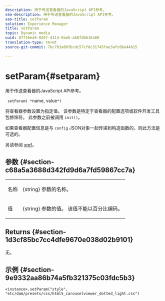 ```yaml
---
description: 用于传送查看器的JavaScript API参考。
seo-description: 用于传送查看器的JavaScript API参考。
seo-title: setParam
solution: Experience Manager
title: setParam
topic: Dynamic media
uuid: 87f16ea9-0267-4114-9aeb-a68fdb616a88
translation-type: tm+mt
source-git-commit: 7bc7b3a86fbcdc57cfdc31745fae3afc06e44b15

---
```



# setParam{#setparam}

用于传送查看器的JavaScript API参考。

` setParam( *`name, value`*)`

将查看器参数设置为指定值。 该参数是特定于查看器的配置选项或软件开发工具包修饰符。 此参数之前被调用 `init()`。

如果查看器配置信息是与 `config` JSON对象一起传递到构造函数的，则此方法是可选的。

另请参阅 [xref](../../../c-html5-aem-asset-viewers/c-html5-aem-carousel/c-html5-aem-carousel-javascriptapiref/r-html5-aem-carousel-javascriptapiref-init.md)。

## 参数 {#section-c68a5a3688d342fd9d6a7fd59867cc7a}

<table id="table_896DFF34A68A403DB93A6D597461A573"> 
 <tbody> 
  <tr> 
   <td colname="col1"> <p> <span class="codeph"> <span class="varname"> 名称 </span></span> </p> </td> 
   <td colname="col2"> <p> <span class="codeph"> {string} </span> 参数的名称。 </p> </td> 
  </tr> 
  <tr> 
   <td colname="col1"> <p> <span class="codeph"> <span class="varname"> 值 </span></span> </p> </td> 
   <td colname="col2"> <p> <span class="codeph"> {string} </span> 参数的值。 该值不能以百分比编码。 </p> </td> 
  </tr> 
 </tbody> 
</table>

## Returns {#section-1d3cf85bc7cc4dfe9670e038d02b9101}

无。

## 示例 {#section-9e9332aa86b74a5fb321375c03fdc5b3}

```
<instance>.setParam("style", "etc/dam/presets/css/html5_carouselviewer_dotted_light.css")
```

